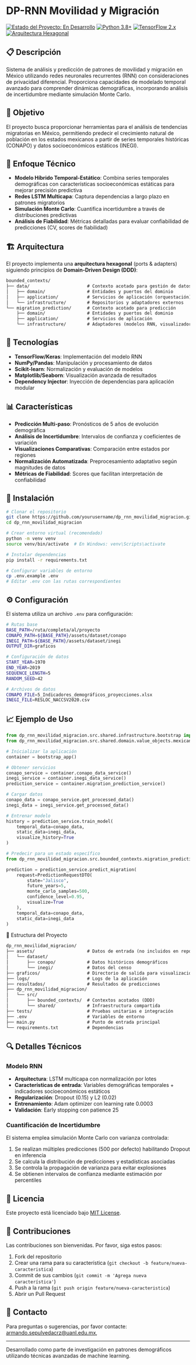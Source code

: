 # DP-RNN Movilidad y Migración

[![Estado del Proyecto: En Desarrollo](https://img.shields.io/badge/Estado-En%20Desarrollo-yellow)](https://github.com/yourusername/dp_rnn_movilidad_migracion)
[![Python 3.8+](https://img.shields.io/badge/Python-3.8+-blue)](https://www.python.org/downloads/)
[![TensorFlow 2.x](https://img.shields.io/badge/TensorFlow-2.x-orange)](https://www.tensorflow.org/)
[![Arquitectura Hexagonal](https://img.shields.io/badge/Arquitectura-Hexagonal-lightgrey)](https://en.wikipedia.org/wiki/Hexagonal_architecture_(software))

## 📋 Descripción

Sistema de análisis y predicción de patrones de movilidad y migración en México utilizando redes neuronales recurrentes (RNN) con consideraciones de privacidad diferencial. Proporciona capacidades de modelado temporal avanzado para comprender dinámicas demográficas, incorporando análisis de incertidumbre mediante simulación Monte Carlo.

## 🎯 Objetivo

El proyecto busca proporcionar herramientas para el análisis de tendencias migratorias en México, permitiendo predecir el crecimiento natural de población en los estados mexicanos a partir de series temporales históricas (CONAPO) y datos socioeconómicos estáticos (INEGI).

## 🧠 Enfoque Técnico

- **Modelo Híbrido Temporal-Estático**: Combina series temporales demográficas con características socioeconómicas estáticas para mejorar precisión predictiva
- **Redes LSTM Multicapa**: Captura dependencias a largo plazo en patrones migratorios
- **Simulación Monte Carlo**: Cuantifica incertidumbre a través de distribuciones predictivas
- **Análisis de Fiabilidad**: Métricas detalladas para evaluar confiabilidad de predicciones (CV, scores de fiabilidad)

## 🏗️ Arquitectura

El proyecto implementa una **arquitectura hexagonal** (ports & adapters) siguiendo principios de **Domain-Driven Design (DDD)**:

```txt
bounded_contexts/
├── data/                      # Contexto acotado para gestión de datos
│   ├── domain/                # Entidades y puertos del dominio
│   ├── application/           # Servicios de aplicación (orquestación)
│   └── infrastructure/        # Repositorios y adaptadores externos
└── migration_prediction/      # Contexto acotado para predicción
    ├── domain/                # Entidades y puertos del dominio
    ├── application/           # Servicios de aplicación
    └── infrastructure/        # Adaptadores (modelos RNN, visualizadores)
```

## 🔧 Tecnologías

- **TensorFlow/Keras**: Implementación del modelo RNN
- **NumPy/Pandas**: Manipulación y procesamiento de datos
- **Scikit-learn**: Normalización y evaluación de modelos
- **Matplotlib/Seaborn**: Visualización avanzada de resultados
- **Dependency Injector**: Inyección de dependencias para aplicación modular

## 📊 Características

- **Predicción Multi-paso**: Pronósticos de 5 años de evolución demográfica
- **Análisis de Incertidumbre**: Intervalos de confianza y coeficientes de variación
- **Visualizaciones Comparativas**: Comparación entre estados por regiones
- **Normalización Automatizada**: Preprocesamiento adaptativo según magnitudes de datos
- **Métricas de Fiabilidad**: Scores que facilitan interpretación de confiabilidad

## 🚀 Instalación

```bash
# Clonar el repositorio
git clone https://github.com/yourusername/dp_rnn_movilidad_migracion.git
cd dp_rnn_movilidad_migracion

# Crear entorno virtual (recomendado)
python -m venv venv
source venv/bin/activate  # En Windows: venv\Scripts\activate

# Instalar dependencias
pip install -r requirements.txt

# Configurar variables de entorno
cp .env.example .env
# Editar .env con las rutas correspondientes
```

## ⚙️ Configuración

El sistema utiliza un archivo `.env` para configuración:

```bash
# Rutas base
BASE_PATH=/ruta/completa/al/proyecto
CONAPO_PATH=${BASE_PATH}/assets/dataset/conapo
INEGI_PATH=${BASE_PATH}/assets/dataset/inegi
OUTPUT_DIR=graficos

# Configuración de datos
START_YEAR=1970
END_YEAR=2019
SEQUENCE_LENGTH=5
RANDOM_SEED=42

# Archivos de datos
CONAPO_FILE=5_Indicadores_demográficos_proyecciones.xlsx
INEGI_FILE=RESLOC_NACCSV2020.csv
```

## 📈 Ejemplo de Uso

```python
from dp_rnn_movilidad_migracion.src.shared.infrastructure.bootstrap import bootstrap_app
from dp_rnn_movilidad_migracion.src.shared.domain.value_objects.mexican_states import MexicanState

# Inicializar la aplicación
container = bootstrap_app()

# Obtener servicios
conapo_service = container.conapo_data_service()
inegi_service = container.inegi_data_service()
prediction_service = container.migration_prediction_service()

# Cargar datos
conapo_data = conapo_service.get_processed_data()
inegi_data = inegi_service.get_processed_data()

# Entrenar modelo
history = prediction_service.train_model(
    temporal_data=conapo_data,
    static_data=inegi_data,
    visualize_history=True
)

# Predecir para un estado específico
from dp_rnn_movilidad_migracion.src.bounded_contexts.migration_prediction.application.dto.prediction_request_dto import PredictionRequestDTO

prediction = prediction_service.predict_migration(
    request=PredictionRequestDTO(
        state="Jalisco",
        future_years=5,
        monte_carlo_samples=500,
        confidence_level=0.95,
        visualize=True
    ),
    temporal_data=conapo_data,
    static_data=inegi_data
)
```

📁 Estructura del Proyecto

```txt
dp_rnn_movilidad_migracion/
├── assets/                    # Datos de entrada (no incluidos en repo)
│   └── dataset/
│       ├── conapo/            # Datos históricos demográficos
│       └── inegi/             # Datos del censo
├── graficos/                  # Directorio de salida para visualizaciones
├── logs/                      # Logs de la aplicación
├── resultados/                # Resultados de predicciones
├── dp_rnn_movilidad_migracion/
│   └── src/
│       ├── bounded_contexts/  # Contextos acotados (DDD)
│       └── shared/            # Infraestructura compartida
├── tests/                     # Pruebas unitarias e integración
├── .env                       # Variables de entorno
├── main.py                    # Punto de entrada principal
└── requirements.txt           # Dependencias
```

## 🔍 Detalles Técnicos

### Modelo RNN

- **Arquitectura**: LSTM multicapa con normalización por lotes
- **Características de entrada**: Variables demográficas temporales + indicadores socioeconómicos estáticos
- **Regularización**: Dropout (0.15) y L2 (0.02)
- **Entrenamiento**: Adam optimizer con learning rate 0.0003
- **Validación**: Early stopping con patience 25

### Cuantificación de Incertidumbre

El sistema emplea simulación Monte Carlo con varianza controlada:

1. Se realizan múltiples predicciones (500 por defecto) habilitando Dropout en inferencia
2. Se calcula la distribución de predicciones y estadísticas asociadas
3. Se controla la propagación de varianza para evitar explosiones
4. Se obtienen intervalos de confianza mediante estimación por percentiles

## 📝 Licencia

Este proyecto está licenciado bajo [MIT License](LICENSE).

## 👥 Contribuciones

Las contribuciones son bienvenidas. Por favor, siga estos pasos:

1. Fork del repositorio
2. Crear una rama para su característica (`git checkout -b feature/nueva-caracteristica`)
3. Commit de sus cambios (`git commit -m 'Agrega nueva característica'`)
4. Push a la rama (`git push origin feature/nueva-caracteristica`)
5. Abrir un Pull Request

## 📧 Contacto

Para preguntas o sugerencias, por favor contacte:
[armando.sepulvedacrz@uanl.edu.mx](armando.sepulvedacrz@uanl.edu.mx), 

---

Desarrollado como parte de investigación en patrones demográficos utilizando técnicas avanzadas de machine learning.

